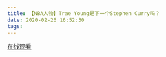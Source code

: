 ```yaml
---
title: 【NBA人物】Trae Young是下一个Stephen Curry吗？
date: 2020-02-26 16:52:30
tags:
---
```


<a href="https://www.weibo.com/tv/v/IvWU5okBS?fid=1034:4476144880386052" target="_blank">在线观看</a>

